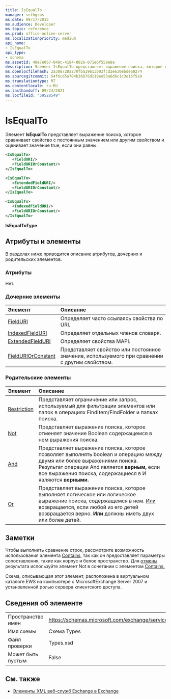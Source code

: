 ```yaml
---
title: IsEqualTo
manager: sethgros
ms.date: 09/17/2015
ms.audience: Developer
ms.topic: reference
ms.prod: office-online-server
ms.localizationpriority: medium
api_name:
- IsEqualTo
api_type:
- schema
ms.assetid: 48e7e067-049c-4184-8026-071e6f558e8a
description: Элемент IsEqualTo представляет выражение поиска, которое сравнивает свойство с постоянным значением или другим свойством и оценивает значение true, если они равны.
ms.openlocfilehash: 2a308728a270fba19613b03fcd2e630ebde68274
ms.sourcegitcommit: 54f6cd5a704b36b76d110ee53a6d6c1c3e15f5a9
ms.translationtype: MT
ms.contentlocale: ru-RU
ms.lasthandoff: 09/24/2021
ms.locfileid: "59528549"
---
```

# <a name="isequalto"></a>IsEqualTo

Элемент **IsEqualTo** представляет выражение поиска, которое сравнивает свойство с постоянным значением или другим свойством и оценивает значение true, если они равны. 
  
```xml
<IsEqualTo>
   <FieldURI/>
   <FieldURIOrConstant/>
</IsEqualTo>
```

```xml
<IsEqualTo>
   <ExtendedFieldURI/>
   <FieldURIOrConstant/>
</IsEqualTo>
```

```xml
<IsEqualTo>
   <IndexedFieldURI/> 
   <FieldURIOrConstant/>
</IsEqualTo>
```

**IsEqualToType**

## <a name="attributes-and-elements"></a>Атрибуты и элементы

В разделах ниже приводится описание атрибутов, дочерних и родительских элементов.
  
### <a name="attributes"></a>Атрибуты

Нет.
  
### <a name="child-elements"></a>Дочерние элементы

|**Элемент**|**Описание**|
|:-----|:-----|
|[FieldURI](fielduri.md) <br/> |Определяет часто ссылаясь свойства по URI.  <br/> |
|[IndexedFieldURI](indexedfielduri.md) <br/> |Определяет отдельных членов словаря.  <br/> |
|[ExtendedFieldURI](extendedfielduri.md) <br/> |Определяет свойства MAPI.  <br/> |
|[FieldURIOrConstant](fielduriorconstant.md) <br/> |Представляет свойство или постоянное значение, используемого при сравнении с другим свойством.  <br/> |
   
### <a name="parent-elements"></a>Родительские элементы

|**Элемент**|**Описание**|
|:-----|:-----|
|[Restriction](restriction.md) <br/> |Представляет ограничение или запрос, используемый для фильтрации элементов или папок в операциях FindItem/FindFolder и папках поиска.  <br/> |
|[Not](not.md) <br/> |Представляет выражение поиска, которое отменяет значение Boolean содержащемся в нем выражения поиска.  <br/> |
|[And](and.md) <br/> |Представляет выражение поиска, которое позволяет выполнять boolean и операцию между двумя или более выражениями поиска. Результат операции And является **верным,** если все выражения поиска, содержащиеся в И являются **верными.**  <br/> |
|[Or](or.md) <br/> |Представляет выражение поиска, которое выполняет логическое или логическое выражение поиска, содержащемся в нем. [Или](or.md) возвращается, если любой из его детей возвращается верно. **Или** должны иметь двух или более детей.  <br/> |
   
## <a name="remarks"></a>Заметки

Чтобы выполнить сравнение строк, рассмотрите возможность использования элемента [Contains,](contains.md) так как он предоставляет параметры сопоставления, такие как корпус и белое пространство. Для [отмены](not.md) результата используйте элемент Not в сочетании с элементом [Contains.](contains.md) 
  
Схема, описывающая этот элемент, расположена в виртуальном каталоге EWS на компьютере с MicrosoftExchange Server 2007 и установленной ролью сервера клиентского доступа.
  
## <a name="element-information"></a>Сведения об элементе

|||
|:-----|:-----|
|Пространство имен  <br/> |https://schemas.microsoft.com/exchange/services/2006/types  <br/> |
|Имя схемы  <br/> |Схема Types  <br/> |
|Файл проверки  <br/> |Types.xsd  <br/> |
|Может быть пустым  <br/> |False  <br/> |
   
## <a name="see-also"></a>См. также

- [Элементы XML веб-служб Exchange в Exchange](ews-xml-elements-in-exchange.md)


